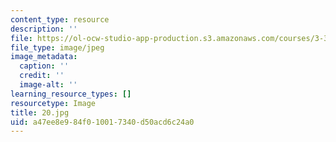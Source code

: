 ```yaml
---
content_type: resource
description: ''
file: https://ol-ocw-studio-app-production.s3.amazonaws.com/courses/3-320-atomistic-computer-modeling-of-materials-sma-5107-spring-2005/a47ee8e984f010017340d50acd6c24a0_20.jpg
file_type: image/jpeg
image_metadata:
  caption: ''
  credit: ''
  image-alt: ''
learning_resource_types: []
resourcetype: Image
title: 20.jpg
uid: a47ee8e9-84f0-1001-7340-d50acd6c24a0
---
```

